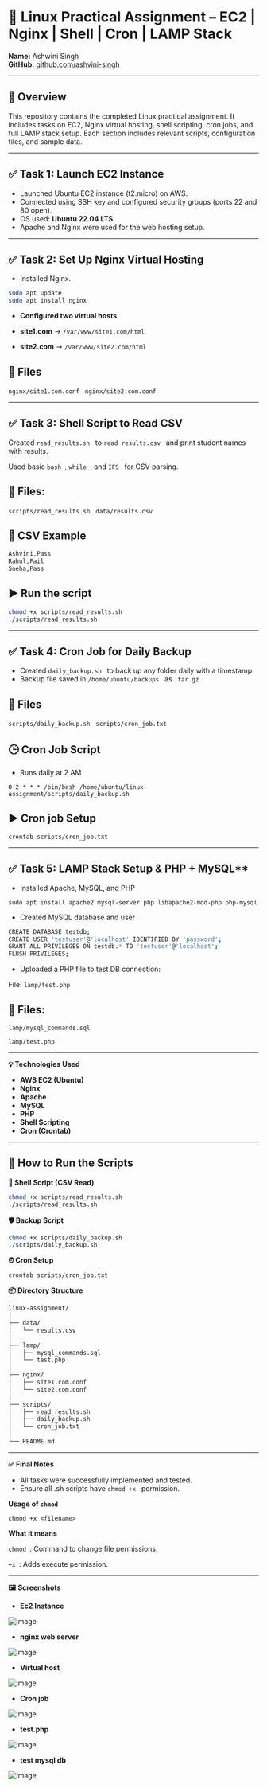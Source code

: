 # 🐧 Linux Practical Assignment – EC2 | Nginx | Shell | Cron | LAMP Stack

**Name:** Ashwini Singh  
**GitHub:** [github.com/ashvini-singh](https://github.com/ashvini-singh)

---

## 📘 Overview

This repository contains the completed Linux practical assignment. It includes tasks on EC2, Nginx virtual hosting, shell scripting, cron jobs, and full LAMP stack setup. Each section includes relevant scripts, configuration files, and sample data.

---

## ✅ Task 1: Launch EC2 Instance

- Launched Ubuntu EC2 instance (t2.micro) on AWS.
- Connected using SSH key and configured security groups (ports 22 and 80 open).
- OS used: **Ubuntu 22.04 LTS**
- Apache and Nginx were used for the web hosting setup.
---

## ✅ **Task 2: Set Up Nginx Virtual Hosting**

- Installed Nginx.
```bash
sudo apt update
sudo apt install nginx
```

- **Configured two virtual hosts**.

- **site1.com** → ```/var/www/site1.com/html  ```
- **site2.com** → ```/var/www/site2.com/html  ```
  

## 📁 **Files**

```nginx/site1.com.conf ```
```nginx/site2.com.conf ```

---

## ✅ **Task 3: Shell Script to Read CSV**

Created ```read_results.sh ``` to ```read results.csv ``` and print student names with results.

Used basic ```bash ```, ```while ```, and ```IFS ``` for CSV parsing.


## 📁 **Files:**

```scripts/read_results.sh ```
```data/results.csv ```


## 📂 **CSV Example**

```bash
Ashvini,Pass
Rahul,Fail
Sneha,Pass
 ```


## ▶️ **Run the script**

```bash
chmod +x scripts/read_results.sh
./scripts/read_results.sh
```

---

## ✅ **Task 4: Cron Job for Daily Backup**

- Created ```daily_backup.sh ``` to back up any folder daily with a timestamp.
- Backup file saved in ```/home/ubuntu/backups ``` as ```.tar.gz ```



## 📁 **Files**

```scripts/daily_backup.sh ```
```scripts/cron_job.txt ```


## 🕒 **Cron Job Script**
- Runs daily at 2 AM
  
```0 2 * * * /bin/bash /home/ubuntu/linux-assignment/scripts/daily_backup.sh ```



## ▶️ **Cron job Setup**

```crontab scripts/cron_job.txt ```

---

## ✅ Task 5: LAMP Stack Setup & PHP + MySQL**


- Installed Apache, MySQL, and PHP

```sudo apt install apache2 mysql-server php libapache2-mod-php php-mysql  ```



- Created MySQL database and user


``` bash
CREATE DATABASE testdb;
CREATE USER 'testuser'@'localhost' IDENTIFIED BY 'password';
GRANT ALL PRIVILEGES ON testdb.* TO 'testuser'@'localhost';
FLUSH PRIVILEGES;
```



- Uploaded a PHP file to test DB connection:

File: ```lamp/test.php ```



## **📁 Files:**

```lamp/mysql_commands.sql ```

```lamp/test.php ```


---


**💡 Technologies Used**
- **AWS EC2 (Ubuntu)**
- **Nginx**
- **Apache**
- **MySQL**
- **PHP**
- **Shell Scripting**
- **Cron (Crontab)**

---


## 📎 How to Run the Scripts


**📝 Shell Script (CSV Read)**

```bash
chmod +x scripts/read_results.sh
./scripts/read_results.sh
```


**🛡️ Backup Script**


```bash
chmod +x scripts/daily_backup.sh
./scripts/daily_backup.sh
```



**⏰ Cron Setup**


```crontab scripts/cron_job.txt ```



**📦 Directory Structure**


```bash
linux-assignment/
│
├── data/
│   └── results.csv
│
├── lamp/
│   ├── mysql_commands.sql
│   └── test.php
│
├── nginx/
│   ├── site1.com.conf
│   └── site2.com.conf
│
├── scripts/
│   ├── read_results.sh
│   ├── daily_backup.sh
│   └── cron_job.txt
│
└── README.md
```


---


**✅ Final Notes**


- All tasks were successfully implemented and tested.
- Ensure all .sh scripts have ```chmod +x ``` permission.


**Usage of `chmod`**

```chmod +x <filename> ```


**What it means**

```chmod ```: Command to change file permissions.

```+x ```: Adds execute permission.



---

**🖼️** **Screenshots**

- **Ec2 Instance**

![image](https://github.com/user-attachments/assets/98ccfc56-98a1-4873-8c36-63129e650fcb)


- **nginx web server**



 ![image](https://github.com/user-attachments/assets/3a8e5e61-33ae-4abc-82fa-18f8e2a89755)
  



- **Virtual host**

  

![image](https://github.com/user-attachments/assets/f6d6b13f-245e-44ec-b1f3-03d6a793d11a)




- **Cron job**



![image](https://github.com/user-attachments/assets/7b9eec34-dbe1-48e0-bd43-a91c8c22af19)




- **test.php**



![image](https://github.com/user-attachments/assets/01da8629-31e0-439d-89fa-ef3ec6040d50)




- **test mysql db**




![image](https://github.com/user-attachments/assets/d1f50ed3-9c56-4bc0-adc1-7cf978d0ddf2)









